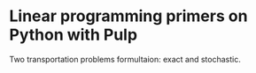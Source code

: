 # Linear programming primers on Python with Pulp

Two transportation problems formultaion: exact and stochastic.
